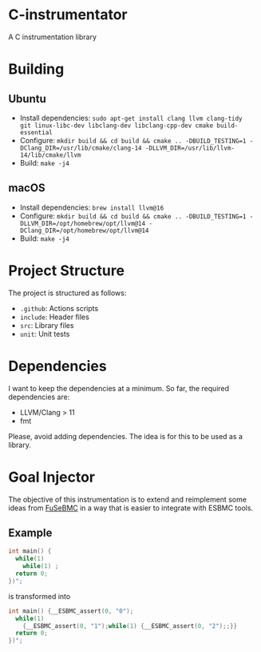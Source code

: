 # C-instrumentator
A C instrumentation library

# Building

## Ubuntu

- Install dependencies: `sudo apt-get install clang llvm clang-tidy  git linux-libc-dev libclang-dev libclang-cpp-dev cmake build-essential`
- Configure: `mkdir build && cd build && cmake .. -DBUILD_TESTING=1 -DClang_DIR=/usr/lib/cmake/clang-14 -DLLVM_DIR=/usr/lib/llvm-14/lib/cmake/llvm`
- Build: `make -j4`

## macOS

- Install dependencies: `brew install llvm@16`
- Configure: `mkdir build && cd build && cmake .. -DBUILD_TESTING=1 -DLLVM_DIR=/opt/homebrew/opt/llvm@14 -DClang_DIR=/opt/homebrew/opt/llvm@14`
- Build: `make -j4`

# Project Structure

 The project is structured as follows:

 - `.github`: Actions scripts 
 - `include`: Header files
 - `src`: Library files
 - `unit`: Unit tests

# Dependencies

I want to keep the dependencies at a minimum. So far, the required dependencies are:

- LLVM/Clang > 11
- fmt

Please, avoid adding dependencies. The idea is for this to be used as a library.

# Goal Injector

The objective of this instrumentation is to extend and reimplement some ideas from
[FuSeBMC](https://github.com/kaled-alshmrany/FuSeBMC) in a way that is
easier to integrate with ESBMC tools.

## Example

```c
int main() {
  while(1)
    while(1) ;
  return 0;
})";
```

is transformed into

```c
int main() {__ESBMC_assert(0, "0");
  while(1)
    {__ESBMC_assert(0, "1");while(1) {__ESBMC_assert(0, "2");;}}
  return 0;
})";
```
